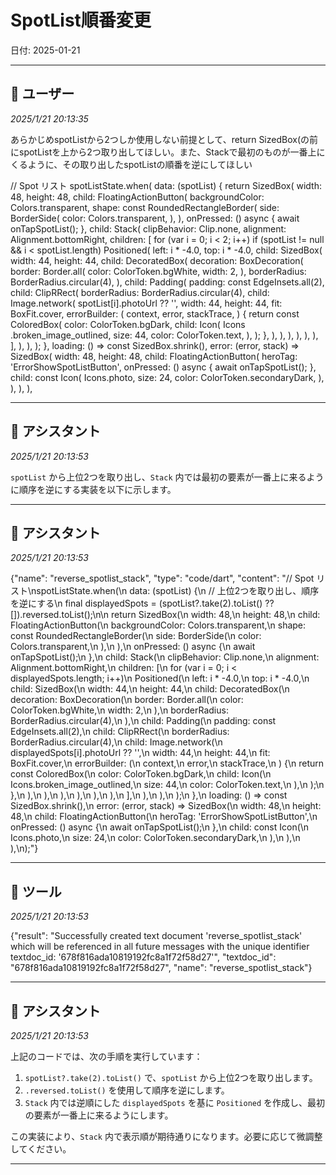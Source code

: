 # SpotList順番変更

日付: 2025-01-21

---

## 👤 ユーザー
*2025/1/21 20:13:35*

あらかじめspotListから2つしか使用しない前提として、return SizedBox(の前にspotListを上から2つ取り出してほしい。また、Stackで最初のものが一番上にくるように、その取り出したspotListの順番を逆にしてほしい

// Spot リスト
                    spotListState.when(
                      data: (spotList) {
                        return SizedBox(
                          width: 48,
                          height: 48,
                          child: FloatingActionButton(
                            backgroundColor: Colors.transparent,
                            shape: const RoundedRectangleBorder(
                              side: BorderSide(
                                color: Colors.transparent,
                              ),
                            ),
                            onPressed: () async {
                              await onTapSpotList();
                            },
                            child: Stack(
                              clipBehavior: Clip.none,
                              alignment: Alignment.bottomRight,
                              children: [
                                for (var i = 0; i &lt; 2; i++)
                                  if (spotList != null && i &lt; spotList.length)
                                    Positioned(
                                      left: i * -4.0,
                                      top: i * -4.0,
                                      child: SizedBox(
                                        width: 44,
                                        height: 44,
                                        child: DecoratedBox(
                                          decoration: BoxDecoration(
                                            border: Border.all(
                                              color: ColorToken.bgWhite,
                                              width: 2,
                                            ),
                                            borderRadius:
                                                BorderRadius.circular(4),
                                          ),
                                          child: Padding(
                                            padding: const EdgeInsets.all(2),
                                            child: ClipRRect(
                                              borderRadius:
                                                  BorderRadius.circular(4),
                                              child: Image.network(
                                                spotList[i].photoUrl ?? '',
                                                width: 44,
                                                height: 44,
                                                fit: BoxFit.cover,
                                                errorBuilder: (
                                                  context,
                                                  error,
                                                  stackTrace,
                                                ) {
                                                  return const ColoredBox(
                                                    color: ColorToken.bgDark,
                                                    child: Icon(
                                                      Icons
                                                          .broken_image_outlined,
                                                      size: 44,
                                                      color: ColorToken.text,
                                                    ),
                                                  );
                                                },
                                              ),
                                            ),
                                          ),
                                        ),
                                      ),
                                    ),
                              ],
                            ),
                          ),
                        );
                      },
                      loading: () =&gt; const SizedBox.shrink(),
                      error: (error, stack) =&gt; SizedBox(
                        width: 48,
                        height: 48,
                        child: FloatingActionButton(
                          heroTag: 'ErrorShowSpotListButton',
                          onPressed: () async {
                            await onTapSpotList();
                          },
                          child: const Icon(
                            Icons.photo,
                            size: 24,
                            color: ColorToken.secondaryDark,
                          ),
                        ),
                      ),
                    ),

---

## 🤖 アシスタント
*2025/1/21 20:13:53*

`spotList` から上位2つを取り出し、`Stack` 内では最初の要素が一番上に来るように順序を逆にする実装を以下に示します。

---

## 🤖 アシスタント
*2025/1/21 20:13:53*

{"name": "reverse_spotlist_stack", "type": "code/dart", "content": "// Spot リスト\nspotListState.when(\n  data: (spotList) {\n    // 上位2つを取り出し、順序を逆にする\n    final displayedSpots = (spotList?.take(2).toList() ?? []).reversed.toList();\n\n    return SizedBox(\n      width: 48,\n      height: 48,\n      child: FloatingActionButton(\n        backgroundColor: Colors.transparent,\n        shape: const RoundedRectangleBorder(\n          side: BorderSide(\n            color: Colors.transparent,\n          ),\n        ),\n        onPressed: () async {\n          await onTapSpotList();\n        },\n        child: Stack(\n          clipBehavior: Clip.none,\n          alignment: Alignment.bottomRight,\n          children: [\n            for (var i = 0; i &lt; displayedSpots.length; i++)\n              Positioned(\n                left: i * -4.0,\n                top: i * -4.0,\n                child: SizedBox(\n                  width: 44,\n                  height: 44,\n                  child: DecoratedBox(\n                    decoration: BoxDecoration(\n                      border: Border.all(\n                        color: ColorToken.bgWhite,\n                        width: 2,\n                      ),\n                      borderRadius: BorderRadius.circular(4),\n                    ),\n                    child: Padding(\n                      padding: const EdgeInsets.all(2),\n                      child: ClipRRect(\n                        borderRadius: BorderRadius.circular(4),\n                        child: Image.network(\n                          displayedSpots[i].photoUrl ?? '',\n                          width: 44,\n                          height: 44,\n                          fit: BoxFit.cover,\n                          errorBuilder: (\n                            context,\n                            error,\n                            stackTrace,\n                          ) {\n                            return const ColoredBox(\n                              color: ColorToken.bgDark,\n                              child: Icon(\n                                Icons.broken_image_outlined,\n                                size: 44,\n                                color: ColorToken.text,\n                              ),\n                            );\n                          },\n                        ),\n                      ),\n                    ),\n                  ),\n                ),\n              ),\n          ],\n        ),\n      ),\n    );\n  },\n  loading: () =&gt; const SizedBox.shrink(),\n  error: (error, stack) =&gt; SizedBox(\n    width: 48,\n    height: 48,\n    child: FloatingActionButton(\n      heroTag: 'ErrorShowSpotListButton',\n      onPressed: () async {\n        await onTapSpotList();\n      },\n      child: const Icon(\n        Icons.photo,\n        size: 24,\n        color: ColorToken.secondaryDark,\n      ),\n    ),\n  ),\n);"}

---

## 🔧 ツール
*2025/1/21 20:13:53*

{"result": "Successfully created text document 'reverse_spotlist_stack' which will be referenced in all future messages with the unique identifier textdoc_id: '678f816ada10819192fc8a1f72f58d27'", "textdoc_id": "678f816ada10819192fc8a1f72f58d27", "name": "reverse_spotlist_stack"}

---

## 🤖 アシスタント
*2025/1/21 20:13:53*

上記のコードでは、次の手順を実行しています：

1. `spotList?.take(2).toList()` で、`spotList` から上位2つを取り出します。
2. `.reversed.toList()` を使用して順序を逆にします。
3. `Stack` 内では逆順にした `displayedSpots` を基に `Positioned` を作成し、最初の要素が一番上に来るようにします。

この実装により、`Stack` 内で表示順が期待通りになります。必要に応じて微調整してください。

---
